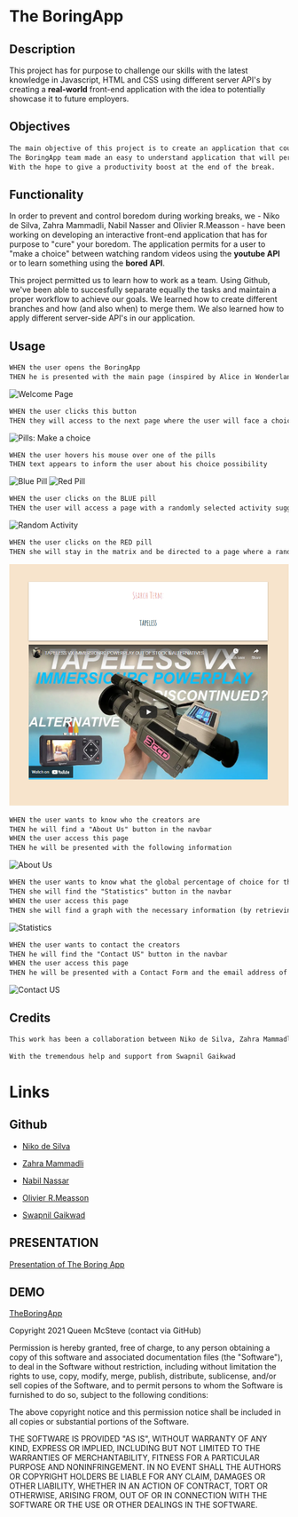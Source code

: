 # **The BoringApp**

## Description

This project has for purpose to challenge our skills with the latest knowledge in Javascript, HTML and CSS using different server API's by creating a **real-world** front-end application with the idea to potentially showcase it to future employers.

## Objectives

```md
The main objective of this project is to create an application that could be related to our daily lives. And since 2 years our daily lives have been more online then ever. Which is factor of daily boredom. Thus the idea to help those people who are in need of a boredom cure.
The BoringApp team made an easy to understand application that will permit the user to cure boredom by entertaining them.
With the hope to give a productivity boost at the end of the break.
```

## Functionality

In order to prevent and control boredom during working breaks, we - Niko de Silva, Zahra Mammadli, Nabil Nasser and Olivier R.Measson - have been working on developing an interactive front-end application that has for purpose to "cure" your boredom.
The application permits for a user to "make a choice" between watching random videos using the **youtube API** or to learn something using the **bored API**.

This project permitted us to learn how to work as a team.
Using Github, we've been able to succesfully separate equally the tasks and maintain a proper workflow to achieve our goals.
We learned how to create different branches and how (and also when) to merge them.
We also learned how to apply different server-side API's in our application.

## Usage

```md
WHEN the user opens the BoringApp
THEN he is presented with the main page (inspired by Alice in Wonderland) where there is one button that will grab the attention and where he can access information such as: About us - Stats & Contacts
```

![Welcome Page](screenshots/welcome-page.png)

```md
WHEN the user clicks this button
THEN they will access to the next page where the user will face a choice between two pills: a blue pill and a red pill (inspired by the matrix)
```

![Pills: Make a choice](screenshots/make-a-choice.png)

```md
WHEN the user hovers his mouse over one of the pills
THEN text appears to inform the user about his choice possibility
```

![Blue Pill](screenshots/blue_pill.png)
![Red Pill](screenshots/red_pill.png)

```md
WHEN the user clicks on the BLUE pill
THEN the user will access a page with a randomly selected activity suggestion from the BoredAPI, and a localstorage item 'bluepills' is created or updated with the count of page visits. The user can decide to complete the activity in the real world, or alternatively watch someone else do it with a button click. This button returns the first YouTube search result for the BoredAPI activity string, as well as creating or updating a localstorage item 'redpills' which counts YouTube videos delivered.
```

![Random Activity](screenshots/click-bluel.png)

```md
WHEN the user clicks on the RED pill
THEN she will stay in the matrix and be directed to a page where a randomly selected word (via a random word api: https://random-word-api.herokuapp.com) is plugged into the YouTube API and the first result is rendered on the screen. When the screen loads, a localstorage item 'redpills' is created or updated with a count of the number of screen loads.
```

![Random Video](screenshots/click-red.png)

```md
WHEN the user wants to know who the creators are
THEN he will find a "About Us" button in the navbar
WHEN the user access this page
THEN he will be presented with the following information
```

![About Us](screenshots/about-us.png)

```md
WHEN the user wants to know what the global percentage of choice for the pills is
THEN she will find the "Statistics" button in the navbar
WHEN the user access this page
THEN she will find a graph with the necessary information (by retrieving stats from the local storage and building it with d3.js)
```

![Statistics](screenshots/statistics.png)

```md
WHEN the user wants to contact the creators
THEN he will find the "Contact US" button in the navbar
WHEN the user access this page
THEN he will be presented with a Contact Form and the email address of the creators
```

![Contact US](screenshots\contact.png)

## Credits

```md
This work has been a collaboration between Niko de Silva, Zahra Mammadli, Nabil Nassar & Olivier R.Measson.
```

```md
With the tremendous help and support from Swapnil Gaikwad
```

# Links

## Github

- [Niko de Silva](https://github.com/queenmcsteve)
- [Zahra Mammadli](https://github.com/ZahraMammadli)
- [Nabil Nassar](https://github.com/nnassarv)
- [Olivier R.Measson](https://github.com/Zeitouna)

- [Swapnil Gaikwad](https://github.com/swapbcs)

## PRESENTATION

[Presentation of The Boring App](https://docs.google.com/presentation/d/1qJnQtA1RolKkoKrJHmYw-cxk2ub0IFlLcYKumZLcC40/edit?usp=sharing)

## DEMO

[TheBoringApp](https://zahramammadli.github.io/TheBoringApp/index.html)

Copyright 2021 Queen McSteve (contact via GitHub)

Permission is hereby granted, free of charge, to any person obtaining a copy of this software and associated documentation files (the "Software"), to deal in the Software without restriction, including without limitation the rights to use, copy, modify, merge, publish, distribute, sublicense, and/or sell copies of the Software, and to permit persons to whom the Software is furnished to do so, subject to the following conditions:

The above copyright notice and this permission notice shall be included in all copies or substantial portions of the Software.

THE SOFTWARE IS PROVIDED "AS IS", WITHOUT WARRANTY OF ANY KIND, EXPRESS OR IMPLIED, INCLUDING BUT NOT LIMITED TO THE WARRANTIES OF MERCHANTABILITY, FITNESS FOR A PARTICULAR PURPOSE AND NONINFRINGEMENT. IN NO EVENT SHALL THE AUTHORS OR COPYRIGHT HOLDERS BE LIABLE FOR ANY CLAIM, DAMAGES OR OTHER LIABILITY, WHETHER IN AN ACTION OF CONTRACT, TORT OR OTHERWISE, ARISING FROM, OUT OF OR IN CONNECTION WITH THE SOFTWARE OR THE USE OR OTHER DEALINGS IN THE SOFTWARE.
